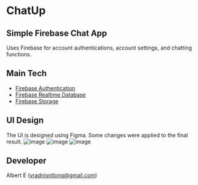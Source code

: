 # ChatUp
## Simple Firebase Chat App
Uses Firebase for account authentications, account settings, and chatting functions.

## Main Tech
- [Firebase Authentication](https://firebase.google.com/docs/auth)
- [Firebase Realtime Database](https://firebase.google.com/docs/database)
- [Firebase Storage](https://firebase.google.com/docs/storage)

## UI Design
The UI is designed using Figma.
Some changes were applied to the final result.
![image](https://user-images.githubusercontent.com/85069947/175195926-1dde2022-b91b-4f19-89ff-fa2ba5d15271.png)
![image](https://user-images.githubusercontent.com/85069947/175195948-93c56ee2-eee6-4111-a13c-c887130b32ae.png)
![image](https://user-images.githubusercontent.com/85069947/175195966-21535283-9325-4884-9f71-633fb43a4040.png)

## Developer
Albert E (vradnisntlong@gmail.com)
